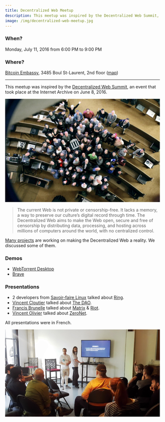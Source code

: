 ```yaml
---
title: Decentralized Web Meetup
description: This meetup was inspired by the Decentralized Web Summit, an event that took place at the Internet Archive on June 8, 2016.
image: /img/decentralized-web-meetup.jpg
---
```


### When?
Monday, July 11, 2016 from 6:00 PM to 9:00 PM

### Where?
[Bitcoin Embassy](https://bitcoinembassy.ca/about-us/), 3485 Boul St-Laurent, 2nd floor ([map](https://goo.gl/maps/BfhfcmsDp8G2))

---

This meetup was inspired by the [Decentralized Web Summit](https://www.decentralizedweb.net/), an event that took place at the Internet Archive on June 8, 2016.

![Decentralized Web Summit group photo](/img/decentralized-web-summit.jpg)

> The current Web is not private or censorship-free. It lacks a memory, a way to preserve our culture’s digital record through time. The Decentralized Web aims to make the Web open, secure and free of censorship by distributing data, processing, and hosting across millions of computers around the world, with no centralized control.

[Many projects](https://www.decentralizedweb.net/learn-more/#science-fair) are working on making the Decentralized Web a reality. We discussed some of them.

### Demos

* [WebTorrent Desktop](https://webtorrent.io/desktop)
* [Brave](https://www.brave.com/)

### Presentations

* 2 developers from [Savoir-faire Linux](https://www.savoirfairelinux.com/en/) talked about [Ring](https://ring.cx/).
* [Vincent Cloutier](http://vincent.cloutier.co/) talked about [The DAO](https://daohub.org/).
* [Francis Brunelle](https://frabrunelle.com/) talked about [Matrix](https://matrix.org/) & [Riot](https://riot.im/).
* [Vincent Olivier](https://github.com/up4) talked about [ZeroNet](https://zeronet.io/).

All presentations were in French.

![First presentation](/img/presentation-on-ring.jpg)
